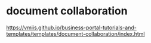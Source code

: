 # document collaboration

https://vmiis.github.io/business-portal-tutorials-and-templates/templates/document-collaboration/index.html

